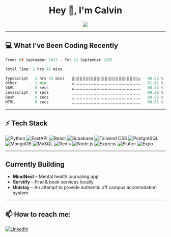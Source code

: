 <h1 align="center">Hey 👋, I'm Calvin</h1>

<p align="center">
  <img src="https://readme-typing-svg.herokuapp.com?font=Fira+Code&size=22&pause=1000&center=true&vCenter=true&width=435&lines=Code+is+life.;FastAPI+Jutsu+User;React+Ninja+in+Training;🔥+Engineer+on+a+Mission" />
</p>

---

## 💻 What I’ve Been Coding Recently

<!--START_SECTION:waka-->

```python
From: 05 September 2025 - To: 12 September 2025

Total Time: 2 hrs 45 mins

TypeScript   2 hrs 45 mins   ⣿⣿⣿⣿⣿⣿⣿⣿⣿⣿⣿⣿⣿⣿⣿⣿⣿⣿⣿⣿⣿⣿⣿⣿⣶   98.55 %
Other        1 min           ⣤⣀⣀⣀⣀⣀⣀⣀⣀⣀⣀⣀⣀⣀⣀⣀⣀⣀⣀⣀⣀⣀⣀⣀⣀   01.01 %
YAML         0 secs          ⣄⣀⣀⣀⣀⣀⣀⣀⣀⣀⣀⣀⣀⣀⣀⣀⣀⣀⣀⣀⣀⣀⣀⣀⣀   00.34 %
JavaScript   0 secs          ⣀⣀⣀⣀⣀⣀⣀⣀⣀⣀⣀⣀⣀⣀⣀⣀⣀⣀⣀⣀⣀⣀⣀⣀⣀   00.06 %
Bash         0 secs          ⣀⣀⣀⣀⣀⣀⣀⣀⣀⣀⣀⣀⣀⣀⣀⣀⣀⣀⣀⣀⣀⣀⣀⣀⣀   00.02 %
HTML         0 secs          ⣀⣀⣀⣀⣀⣀⣀⣀⣀⣀⣀⣀⣀⣀⣀⣀⣀⣀⣀⣀⣀⣀⣀⣀⣀   00.01 %
```

<!--END_SECTION:waka-->

---

## ⚡ Tech Stack

![Python](https://img.shields.io/badge/-Python-05122A?style=flat&logo=python)
![FastAPI](https://img.shields.io/badge/-FastAPI-05122A?style=flat&logo=fastapi)
![React](https://img.shields.io/badge/-React-05122A?style=flat&logo=react)
![Supabase](https://img.shields.io/badge/-Supabase-05122A?style=flat&logo=supabase)
![Tailwind CSS](https://img.shields.io/badge/-Tailwind-05122A?style=flat&logo=tailwindcss)
![PostgreSQL](https://img.shields.io/badge/-PostgreSQL-05122A?style=flat&logo=postgresql)
![MongoDB](https://img.shields.io/badge/-MongoDB-05122A?style=flat&logo=mongodb)
![MySQL](https://img.shields.io/badge/-MySQL-05122A?style=flat&logo=mysql)
![Redis](https://img.shields.io/badge/-Redis-05122A?style=flat&logo=redis)
![Node.js](https://img.shields.io/badge/-Node.js-05122A?style=flat&logo=node.js)
![Express](https://img.shields.io/badge/-Express-05122A?style=flat&logo=express)
![Flutter](https://img.shields.io/badge/-Flutter-05122A?style=flat&logo=flutter)
![Expo](https://img.shields.io/badge/-Expo-05122A?style=flat&logo=expo)

---

## Currently Building

-  **MindNest** – Mental health journaling app
-  **Serviify** – Find & book services locally
- **Unistay** – An attempt to provide authentic off campus accomodation system
  

---

## 📫 How to reach me:

[![LinkedIn](https://img.shields.io/badge/-EngineerCalvin-blue?style=flat-square&logo=Linkedin&logoColor=white)](https://linkedin.com/in/Codewizardry23)

